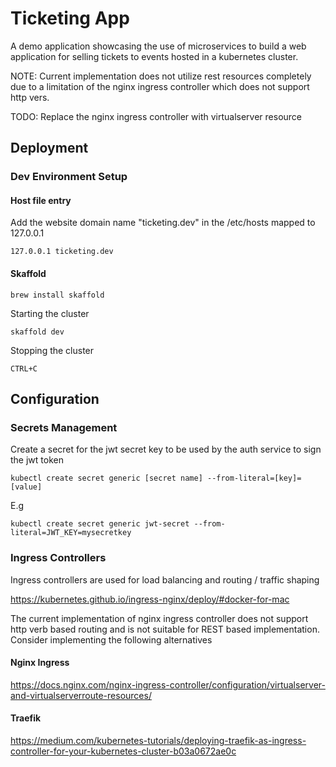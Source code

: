 # Ticketing App

A demo application showcasing the use of microservices to build a web application for selling tickets to events hosted in a kubernetes cluster. 

NOTE: Current implementation does not utilize rest resources completely due to a limitation of the nginx ingress controller which does not support http vers. 


TODO: Replace the nginx ingress controller with virtualserver resource

## Deployment

### Dev Environment Setup
#### Host file entry
Add the website domain name "ticketing.dev" in the /etc/hosts mapped to 127.0.0.1
```
127.0.0.1 ticketing.dev
```

#### Skaffold
```
brew install skaffold
```

Starting the cluster
```
skaffold dev
```

Stopping the cluster
```
CTRL+C
```

## Configuration

### Secrets Management
Create a secret for the jwt secret key to be used by the auth service to sign the jwt token

```
kubectl create secret generic [secret name] --from-literal=[key]=[value]
```
E.g
```
kubectl create secret generic jwt-secret --from-literal=JWT_KEY=mysecretkey
```

### Ingress Controllers 
Ingress controllers are used for load balancing and routing / traffic shaping

https://kubernetes.github.io/ingress-nginx/deploy/#docker-for-mac

The current implementation of nginx ingress controller does not support http verb based routing and is not suitable for REST based implementation. Consider implementing the following alternatives

#### Nginx Ingress
https://docs.nginx.com/nginx-ingress-controller/configuration/virtualserver-and-virtualserverroute-resources/


#### Traefik
https://medium.com/kubernetes-tutorials/deploying-traefik-as-ingress-controller-for-your-kubernetes-cluster-b03a0672ae0c